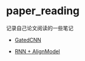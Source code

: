 # paper_reading

记录自己论文阅读的一些笔记

- [GatedCNN](https://github.com/leonhoou/paper_reading/blob/master/Language%20Modeling%20with%20Gated%20Convolutional%20Networks.pdf)

- [RNN + AlignModel](https://github.com/leonhoou/paper_reading/blob/master/Neural%20Machine%20Translation%20by%20Jointly%20Learning%20to%20Align%20and%20Translate.pdf)

